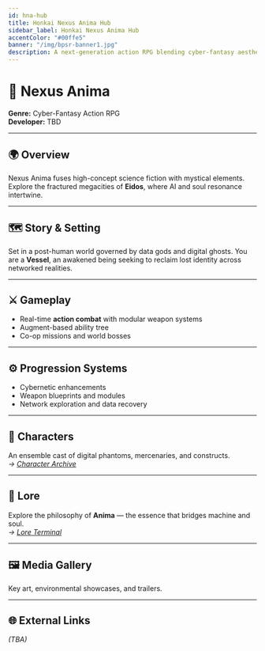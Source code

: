 ```yaml
---
id: hna-hub
title: Honkai Nexus Anima Hub
sidebar_label: Honkai Nexus Anima Hub
accentColor: "#00ffe5"
banner: "/img/bpsr-banner1.jpg"
description: A next-generation action RPG blending cyber-fantasy aesthetics with immersive worldbuilding.
---
```


# 💠 Nexus Anima

**Genre:** Cyber-Fantasy Action RPG  
**Developer:** TBD  

---

## 🌍 Overview
Nexus Anima fuses high-concept science fiction with mystical elements. Explore the fractured megacities of **Eidos**, where AI and soul resonance intertwine.

---

## 🗺️ Story & Setting
Set in a post-human world governed by data gods and digital ghosts. You are a **Vessel**, an awakened being seeking to reclaim lost identity across networked realities.

---

## ⚔️ Gameplay
- Real-time **action combat** with modular weapon systems  
- Augment-based ability tree  
- Co-op missions and world bosses  

---

## ⚙️ Progression Systems
- Cybernetic enhancements  
- Weapon blueprints and modules  
- Network exploration and data recovery  

---

## 💫 Characters
An ensemble cast of digital phantoms, mercenaries, and constructs.  
*→ [Character Archive](./characters/)*

---

## 📜 Lore
Explore the philosophy of **Anima** — the essence that bridges machine and soul.  
*→ [Lore Terminal](./lore/)*

---

## 🖼️ Media Gallery
Key art, environmental showcases, and trailers.  

---

## 🌐 External Links
*(TBA)*

